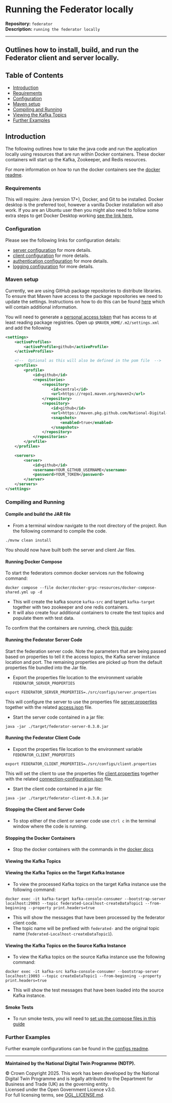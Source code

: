 # Running the Federator locally

**Repository:** `federator`  
**Description:** `running the federator locally`

<!-- SPDX-License-Identifier: OGL-UK-3.0 -->

---

## Outlines how to install, build, and run the Federator client and server locally.

## Table of Contents

- [Introduction](#introduction)
- [Requirements](#requirements)
- [Configuration](#configuration)
- [Maven setup](#maven-setup)
- [Compiling and Running](#compiling-and-running)
- [Viewing the Kafka Topics](#viewing-the-kafka-topics)
- [Further Examples](#further-examples)

## Introduction

The following outlines how to take the java code and run the application locally using resources that are run within Docker containers.  These docker containers will start up the Kafka, Zookeeper, and Redis resources.

For more information on how to run the docker containers see the [docker readme](../docker/README.md).

### Requirements

This will require: Java (version 17+), Docker, and Git to be installed.
Docker desktop is the preferred tool, however a vanilla Docker installation will also work.
If you are an Ubuntu user then you might also need to follow some extra steps to get Docker Desktop working [see the link here.](https://docs.docker.com/desktop/get-started/#credentials-management-for-linux-users)

### Configuration

Please see the following links for configuration details:
- [server configuration](server-configuration.md) for more details.
- [client configuration](client-configuration.md) for more details.
- [authentication configuration](authentication.md) for more details.
- [logging configuration](docs/logging-configuration.md) for more details.

### Maven setup

Currently, we are using GitHub package repositories to distribute libraries. To ensure that Maven have access to the package repositories we need to update the settings.
Instructions on how to do this can be found [here](https://docs.github.com/en/packages/working-with-a-github-packages-registry/working-with-the-apache-maven-registry) which will contain additional information.

You will need to generate a [personal access token](https://docs.github.com/en/packages/working-with-a-github-packages-registry/working-with-the-apache-maven-registry#authenticating-with-a-personal-access-token) that has access to at least reading package registries.
Open up `$MAVEN_HOME/.m2/settings.xml` and add the following

```xml
<settings>
    <activeProfiles>
        <activeProfile>github</activeProfile>
    </activeProfiles>

    <!--  Optional as this will also be defined in the pom file  -->
    <profiles>
        <profile>
            <id>github</id>
            <repositories>
                <repository>
                    <id>central</id>
                    <url>https://repo1.maven.org/maven2</url>
                </repository>
                <repository>
                    <id>github</id>
                    <url>https://maven.pkg.github.com/National-Digital-Twin/*</url>
                    <snapshots>
                        <enabled>true</enabled>
                    </snapshots>
                </repository>
            </repositories>
        </profile>
    </profiles>

    <servers>
        <server>
            <id>github</id>
            <username>YOUR_GITHUB_USERNAME</username>
            <password>YOUR_TOKEN</password>
        </server>
    </servers>
</settings>
```

### Compiling and Running

#### Compile and build the JAR file

- From a terminal window navigate to the root directory of the project.  Run the following command to compile the code.

```shell
./mvnw clean install
```

You should now have built both the server and client Jar files.

#### Running Docker Compose

To start the federators common docker services run the following command:

```shell
docker compose --file docker/docker-grpc-resources/docker-compose-shared.yml up -d
```

- This will create the kafka source `kafka-src` and target `kafka-target` together with two zookeeper and one redis containers.
- It will also create four additional containers to create the test topics and populate them with test data.

To confirm that the containers are running, check [this guide](../docker/README.md/#monitoring-the-docker-containers):

#### Running the Federator Server Code

Start the federation server code. Note the parameters that are being passed based on properties to tell it the access
topics, the Kafka server instance location and port. The remaining properties are picked up from the default properties
file bundled into the Jar file.

- Export the properties file location to the environment variable `FEDERATOR_SERVER_PROPERTIES`

```shell
export FEDERATOR_SERVER_PROPERTIES=./src/configs/server.properties
```

This will configure the server to use the properties file [server.properties](../src/configs/server.properties) together with the
related [access.json](../src/configs/access.json) file.

- Start the server code contained in a jar file:

```shell
java -jar ./target/federator-server-0.3.0.jar
```

#### Running the Federator Client Code

- Export the properties file location to the environment variable `FEDERATOR_CLIENT_PROPERTIES`

```shell
export FEDERATOR_CLIENT_PROPERTIES=./src/configs/client.properties 
```

This will set the client to use the properties file [client.properties](../src/configs/client.properties) together with the
related [connection-configuration.json](../src/configs/connection-configuration.json) file.

- Start the client code contained in a jar file:

```shell
java -jar ./target/federator-client-0.3.0.jar
```

#### Stopping the Client and Server Code

- To stop either of the client or server code use `ctrl c` in the terminal window where the code is running.

#### Stopping the Docker Containers

- Stop the docker containers with the commands in the [docker docs](../docker/README.md/#stopping-the-docker-containers)

#### Viewing the Kafka Topics

#### Viewing the Kafka Topics on the Target Kafka Instance

- To view the processed Kafka topics on the target Kafka instance use the following command:

```shell
docker exec -it kafka-target kafka-console-consumer --bootstrap-server localhost:29093 --topic federated-Localhost-createDataTopic1 --from-beginning --property print.headers=true
```

- This will show the messages that have been processed by the federator client code.
- The topic name will be prefixed with `federated-` and the original topic name (`federated-Localhost-createDataTopic1`).

#### Viewing the Kafka Topics on the Source Kafka Instance

- To view the Kafka topics on the source Kafka instance use the following command:

```shell
docker exec -it kafka-src kafka-console-consumer --bootstrap-server localhost:19093 --topic createDataTopic1 --from-beginning --property print.headers=true
```

- This will show the test messages that have been loaded into the source Kafka instance.

#### Smoke Tests

- To run smoke tests, you will need to [set up the compose files in this guide](../docker/README.md/#smoke-test)

### Further Examples

Further example configurations can be found in the [configs readme](../src/configs/README.md).

---

**Maintained by the National Digital Twin Programme (NDTP).**

© Crown Copyright 2025. This work has been developed by the National Digital Twin Programme and is legally attributed to the Department for Business and Trade (UK) as the
governing entity.  
Licensed under the Open Government Licence v3.0.  
For full licensing terms, see [OGL_LICENSE.md](../OGL_LICENSE.md).
